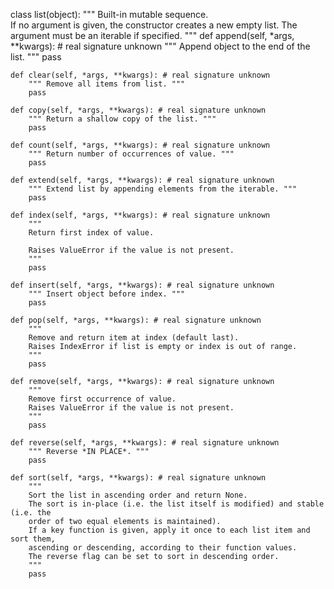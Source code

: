class list(object):
    """
    Built-in mutable sequence.    
    If no argument is given, the constructor creates a new empty list.
    The argument must be an iterable if specified.
    """
	    def  append(self, *args, **kwargs): # real signature unknown
        """ Append object to the end of the list. """
        pass

    def clear(self, *args, **kwargs): # real signature unknown
        """ Remove all items from list. """
        pass

    def copy(self, *args, **kwargs): # real signature unknown
        """ Return a shallow copy of the list. """
        pass

    def count(self, *args, **kwargs): # real signature unknown
        """ Return number of occurrences of value. """
        pass

    def extend(self, *args, **kwargs): # real signature unknown
        """ Extend list by appending elements from the iterable. """
        pass

    def index(self, *args, **kwargs): # real signature unknown
        """
        Return first index of value.
        
        Raises ValueError if the value is not present.
        """
        pass

    def insert(self, *args, **kwargs): # real signature unknown
        """ Insert object before index. """
        pass

    def pop(self, *args, **kwargs): # real signature unknown
        """
        Remove and return item at index (default last).        
        Raises IndexError if list is empty or index is out of range.
        """
        pass

    def remove(self, *args, **kwargs): # real signature unknown
        """
        Remove first occurrence of value.        
        Raises ValueError if the value is not present.
        """
        pass

    def reverse(self, *args, **kwargs): # real signature unknown
        """ Reverse *IN PLACE*. """
        pass

    def sort(self, *args, **kwargs): # real signature unknown
        """
        Sort the list in ascending order and return None.        
        The sort is in-place (i.e. the list itself is modified) and stable (i.e. the
        order of two equal elements is maintained).        
        If a key function is given, apply it once to each list item and sort them,
        ascending or descending, according to their function values.        
        The reverse flag can be set to sort in descending order.
        """
        pass

<!--stackedit_data:
eyJoaXN0b3J5IjpbLTQ5MzM1Mjg5OF19
-->
